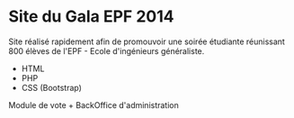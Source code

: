 Site du Gala EPF 2014
================

Site réalisé rapidement afin de promouvoir une soirée étudiante réunissant 800 élèves de l'EPF - Ecole d'ingénieurs généraliste.

* HTML
* PHP
* CSS (Bootstrap)

Module de vote + BackOffice d'administration
